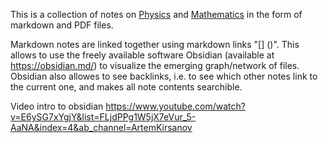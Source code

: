 
This is a collection of notes on [Physics](Physics.md) and [Mathematics](Mathematics.md) in the form of markdown and PDF files.

Markdown notes are linked together using markdown links "[] ()". This allows to use the freely available software Obsidian (available at https://obsidian.md/) to visualize the emerging graph/network of files. Obsidian also allowes to see backlinks, i.e. to see which other notes link to the current one, and makes all note contents searchible.

Video intro to obsidian https://www.youtube.com/watch?v=E6ySG7xYgjY&list=FLjdPPg1W5jX7eVur_5-AaNA&index=4&ab_channel=ArtemKirsanov

